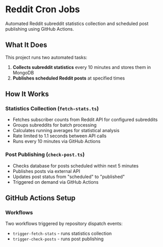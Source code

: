 # Reddit Cron Jobs
Automated Reddit subreddit statistics collection and scheduled post publishing using GitHub Actions.

## What It Does
This project runs two automated tasks:
1. **Collects subreddit statistics** every 10 minutes and stores them in MongoDB
2. **Publishes scheduled Reddit posts** at specified times

## How It Works

### Statistics Collection (`fetch-stats.ts`)
- Fetches subscriber counts from Reddit API for configured subreddits
- Groups subreddits for batch processing
- Calculates running averages for statistical analysis
- Rate limited to 1.1 seconds between API calls
- Runs every 10 minutes via GitHub Actions

### Post Publishing (`check-post.ts`)
- Checks database for posts scheduled within next 5 minutes
- Publishes posts via external API
- Updates post status from "scheduled" to "published"
- Triggered on demand via GitHub Actions

## GitHub Actions Setup

### Workflows
Two workflows triggered by repository dispatch events:
- `trigger-fetch-stats` - runs statistics collection
- `trigger-check-posts` - runs post publishing
